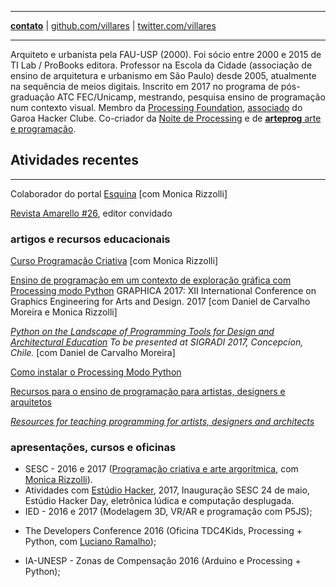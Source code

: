 ----

[**contato**](http://contato.lugaralgum.com)
 | [github.com/villares](http://github.com/villares)
 | [twitter.com/villares](http://twitter.com/villares)

----

Arquiteto e urbanista pela FAU-USP (2000). Foi sócio entre 2000 e 2015 de TI Lab / ProBooks editora. Professor na Escola da Cidade (associação de ensino de arquitetura e urbanismo em São Paulo) desde 2005, atualmente na sequência de meios digitais. Inscrito em 2017 no programa de pós-graduação ATC FEC/Unicamp, mestrando, pesquisa ensino de programação num contexto visual. Membro da [Processing Foundation](https://processingfoundation.org/members),  [associado](http://villares.garoa.club) do Garoa Hacker Clube. Co-criador da [Noite de Processing](https://garoa.net.br/wiki/Noite_de_Processing) e de [**arteprog** arte e programação](http://arteprog.space).

## Atividades recentes

----

Colaborador do portal [Esquina](http://www.esquina.net.br/author/alexandre-vilares/) [com Monica Rizzolli]

[Revista Amarello #26](http://www.amarello.com.br), editor convidado

### artigos e  recursos educacionais</br>

[Curso Programação Criativa](github.com/arteprog/programacao-criativa) [com Monica Rizzolli]

[Ensino de programação em um contexto de exploração gráfica com Processing modo Python](https://villares.github.io/mestrado/VILLARES_MOREIRA_GOMES_GRAPHICA_2017) GRAPHICA 2017: XII International Conference on Graphics Engineering for Arts and Design. 2017
[com Daniel de Carvalho Moreira e Monica Rizzolli]

*[Python on the Landscape of Programming Tools for Design and Architectural Education](https://villares.github.io/mestrado/VILLARES_MOREIRA_SIGRADI_2017) To be presented at SIGRADI 2017, Concepcíon, Chile.* [com Daniel de Carvalho Moreira]

[Como instalar o Processing Modo Python](http://villares.github.io/como-instalar-o-processing-modo-python/) 

[Recursos para o ensino de programação para artistas, designers e arquitetos](https://github.com/villares/Recursos-para-o-ensino-de-programacao) 

*[Resources for teaching programming for artists, designers and architects](https://github.com/villares/Resources-for-teaching-programming)*

### apresentações, cursos e oficinas

- SESC - 2016 e 2017 ([Programação criativa e arte argorítmica](http://arteprog.space), com [Monica Rizzolli](https://github.com/monicarizzolli)).
- Atividades com [Estúdio Hacker](estudiohacker.io), 2017, Inauguração SESC 24 de maio, Estúdio Hacker Day, eletrônica lúdica e computação desplugada.
- IED - 2016 e 2017 (Modelagem 3D, VR/AR e programação com P5JS);

* The Developers Conference 2016 (Oficina TDC4Kids, Processing + Python, com [Luciano Ramalho](https://github.com/ramalho));
* IA-UNESP - Zonas de Compensação 2016 (Arduino e Processing + Python);

  ​

